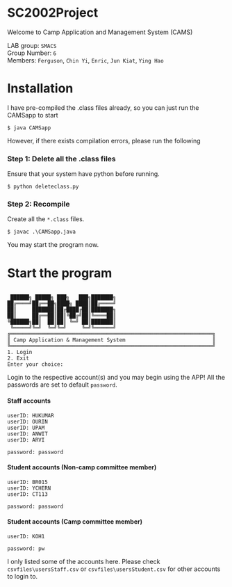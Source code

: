 # SC2002Project

Welcome to Camp Application and Management System (CAMS)

LAB group: `SMACS` \
Group Number: `6` \
Members: `Ferguson`, `Chin Yi`, `Enric`, `Jun Kiat`, `Ying Hao`

# Installation

I have pre-compiled the .class files already, so you can just run the CAMSapp to start

```
$ java CAMSapp
```

However, if there exists compilation errors, please run the following

### Step 1: Delete all the .class files

Ensure that your system have python before running.

```
$ python deleteclass.py
```

### Step 2: Recompile

Create all the `*.class` files.

```
$ javac .\CAMSapp.java
```

You may start the program now.

# Start the program

```

 ██████╗ █████╗ ███╗   ███╗███████╗
██╔════╝██╔══██╗████╗ ████║██╔════╝
██║     ███████║██╔████╔██║███████╗
██║     ██╔══██║██║╚██╔╝██║╚════██║
╚██████╗██║  ██║██║ ╚═╝ ██║███████║
 ╚═════╝╚═╝  ╚═╝╚═╝     ╚═╝╚══════╝
╔═════════════════════════════════════════════════════════════════╗
║ Camp Application & Management System                            ║
╚═════════════════════════════════════════════════════════════════╝
1. Login
2. Exit
Enter your choice:
```

Login to the respective account(s) and you may begin using the APP!
All the passwords are set to default `password`.

#### Staff accounts

```
userID: HUKUMAR
userID: OURIN
userID: UPAM
userID: ANWIT
userID: ARVI

password: password
```

#### Student accounts (Non-camp committee member)

```
userID: BR015
userID: YCHERN
userID: CT113

password: password
```

#### Student accounts (Camp committee member)

```
userID: KOH1

password: pw
```

I only listed some of the accounts here.
Please check `csvfiles\usersStaff.csv` or `csvfiles\usersStudent.csv` for other accounts to login to.
